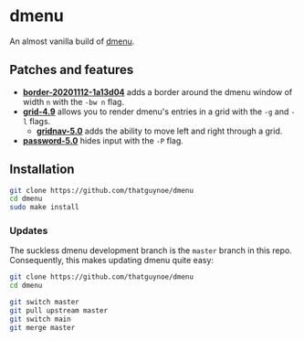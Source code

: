 # dmenu

An almost vanilla build of [dmenu](https://tools.suckless.org/dmenu/).

## Patches and features

* [**border-20201112-1a13d04**](https://tools.suckless.org/dmenu/patches/border/dmenu-border-20201112-1a13d04.diff) adds a border around the dmenu window of width `n` with the `-bw n` flag.
* [**grid-4.9**](https://tools.suckless.org/dmenu/patches/grid/dmenu-grid-4.9.diff) allows you to render dmenu's entries in a grid with the `-g` and `-l` flags.
    * [**gridnav-5.0**](https://tools.suckless.org/dmenu/patches/gridnav/dmenu-gridnav-5.0.diff) adds the ability to move left and right through a grid.
* [**password-5.0**](https://tools.suckless.org/dmenu/patches/password/dmenu-password-5.0.diff) hides input with the `-P` flag.

## Installation

```sh
git clone https://github.com/thatguynoe/dmenu
cd dmenu
sudo make install
```

### Updates

The suckless dmenu development branch is the `master` branch in this repo. Consequently, this makes updating dmenu quite easy:

```sh
git clone https://github.com/thatguynoe/dmenu
cd dmenu

git switch master
git pull upstream master
git switch main
git merge master
```
